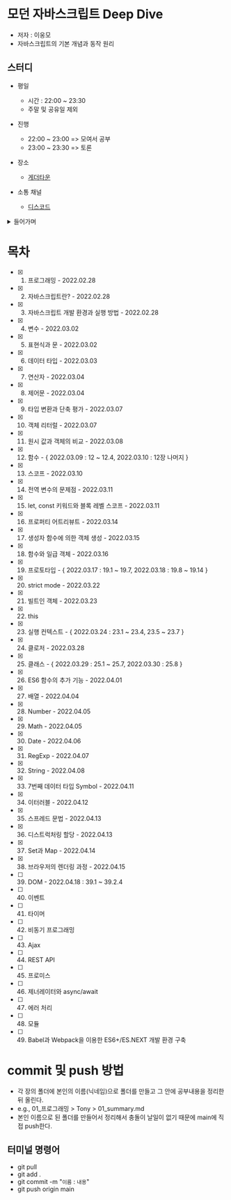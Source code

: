 # 모던 자바스크립트 Deep Dive

- 저자 : 이웅모
- 자바스크립트의 기본 개념과 동작 원리

## 스터디

- 평일

  - 시간 : 22:00 ~ 23:30
  - 주말 및 공유일 제외

- 진행

  - 22:00 ~ 23:00 => 모여서 공부
  - 23:00 ~ 23:30 => 토론

- 장소

  - [게더타운](https://app.gather.town/app/zvVfLbjGc6DVVluv/DeepDiveStudy)

- 소통 채널
  - [디스코드](https://discord.gg/hnTWXmsg)

<details>
<summary>들어가며</summary>

### 자바스크립트의 태생적 특징

- 대부분 프로그래밍 언어는 애플리케이션을 개발하기 위한 범용적인 용도로 설계
- 하지만 자바스크립트는 웹페이지의 단순한 보조 기능을 처리하기 위한 제한적인 용도를 목적으로 탄생
- 그러나 자바스크립트도 범용 어플리케이션 개발 언어로 성장
- 자바스크립트를 학습하는 방식도 이에 맞게 변화해야한다는 목적으로 기획되었음
  - 자바스크립트의 기본 개념과 동작 원리를 깊이 있게 학습

### 기본 개념과 동작 원리 이해의 중요성

- 프로그래머의 역할 : 코드로 문제해결
- 구현된 코드는 의도한 대로 정확히 동작해서 문제를 해결해야 함
- 자신이 구현한 코드가 컴퓨터 내부에서 어떻게 동작할 것인지 예측 가능해야 하며, 이를 명확히 설명할 수 있어야 함

  - 기본 개념과 동작원리를 정확히 이해해야 함

- 문맥에 맞는 정확한 용어 사용 -> 명확한 의사 소통

### 학습 방법

- 기본 개념과 동작원리를 이해하는 것은 목표가 아니라 과정
- 코드 구현 능력을 갖추기 위한 과정 또한 필요

1. 기본 개념과 동작 원리 이해

- 한번에 학습하기 보단 키워드 중심으로 나누어 학습
- 완벽하게 이해하기보단 여러번 반복해서 학습
- 아직 학습하지 않은 개념은 일단 기술부채로 쌓아두고 진행

2. 코드 구현능력을 갖추기 위한 연습

- 코딩 연습 : 머리속에 있는 문제 해결 방안을 문법을 통해 구체화하는 과정
- 자신의 능력을 살짝 넘어서는 도전을 지속적으로 시도

3. 프로젝트

- 프로젝트를 통해 더욱 깊이 이해하고 협업을 경험할 수 있음
- 학습이 필요한 사항을 파악할 수 있음

- 1~3 사이클을 순환적으로 반복
- 지속적 개선(continuous improvement)을 통한 성장
- 빨리가는 유일한 방법은 제대로 가는 것이다. - 로버트 마틴(클린코드 저자) -

</details>

# 목차

- [x] 1. 프로그래밍 - 2022.02.28
- [x] 2. 자바스크립트란? - 2022.02.28
- [x] 3. 자바스크립트 개발 환경과 실행 방법 - 2022.02.28
- [x] 4. 변수 - 2022.03.02
- [x] 5. 표현식과 문 - 2022.03.02
- [x] 6. 데이터 타입 - 2022.03.03
- [x] 7. 연산자 - 2022.03.04
- [x] 8. 제어문 - 2022.03.04
- [x] 9. 타입 변환과 단축 평가 - 2022.03.07
- [x] 10. 객체 리터럴 - 2022.03.07
- [x] 11. 원시 값과 객체의 비교 - 2022.03.08
- [x] 12. 함수 - { 2022.03.09 : 12 ~ 12.4, 2022.03.10 : 12장 나머지 }
- [x] 13. 스코프 - 2022.03.10
- [x] 14. 전역 변수의 문제점 - 2022.03.11
- [x] 15. let, const 키워드와 블록 레벨 스코프 - 2022.03.11
- [x] 16. 프로퍼티 어트리뷰트 - 2022.03.14
- [x] 17. 생성자 함수에 의한 객체 생성 - 2022.03.15
- [x] 18. 함수와 일급 객체 - 2022.03.16
- [x] 19. 프로토타입 - { 2022.03.17 : 19.1 ~ 19.7, 2022.03.18 : 19.8 ~ 19.14 }
- [x] 20. strict mode - 2022.03.22
- [x] 21. 빌트인 객체 - 2022.03.23
- [x] 22. this
- [x] 23. 실행 컨텍스트 - { 2022.03.24 : 23.1 ~ 23.4, 23.5 ~ 23.7 }
- [x] 24. 클로저 - 2022.03.28
- [x] 25. 클래스 - { 2022.03.29 : 25.1 ~ 25.7, 2022.03.30 : 25.8 }
- [x] 26. ES6 함수의 추가 기능 - 2022.04.01
- [x] 27. 배열 - 2022.04.04
- [x] 28. Number - 2022.04.05
- [x] 29. Math - 2022.04.05
- [x] 30. Date - 2022.04.06
- [x] 31. RegExp - 2022.04.07
- [x] 32. String - 2022.04.08
- [x] 33. 7번째 데이터 타입 Symbol - 2022.04.11
- [x] 34. 이터러블 - 2022.04.12
- [x] 35. 스프레드 문법 - 2022.04.13
- [x] 36. 디스트럭처링 할당 - 2022.04.13
- [x] 37. Set과 Map - 2022.04.14
- [x] 38. 브라우저의 렌더링 과정 - 2022.04.15
- [ ] 39. DOM - 2022.04.18 : 39.1 ~ 39.2.4
- [ ] 40. 이벤트
- [ ] 41. 타이머
- [ ] 42. 비동기 프로그래밍
- [ ] 43. Ajax
- [ ] 44. REST API
- [ ] 45. 프로미스
- [ ] 46. 제너레이터와 async/await
- [ ] 47. 에러 처리
- [ ] 48. 모듈
- [ ] 49. Babel과 Webpack을 이용한 ES6+/ES.NEXT 개발 환경 구축

# commit 및 push 방법

- 각 장의 폴더에 본인의 이름(닉네임)으로 폴더를 만들고 그 안에 공부내용을 정리한 뒤 올린다.
- e.g., 01\_프로그래밍 > Tony > 01_summary.md
- 본인 이름으로 된 폴더를 만들어서 정리해서 충돌이 날일이 없기 때문에 main에 직접 push한다.

## 터미널 명령어

- git pull
- git add .
- git commit -m "`이름` : `내용`"
- git push origin main
